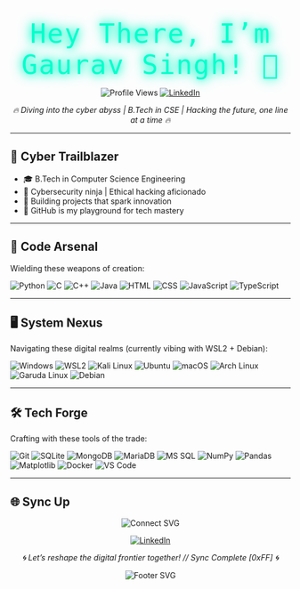 <p align="center">
  <span style="font-family: 'Orbitron', monospace; font-size: 48px; color: #00ffcc; text-shadow: 0 0 15px #00ffcc, 0 0 25px #00ffcc; letter-spacing: 2px;">Hey There, I’m Gaurav Singh! 🚀</span>
</p>

<p align="center">
  <img src="https://komarev.com/ghpvc/?username=gauravsingh-02&color=00ffcc&style=flat-square" alt="Profile Views" /> 
  <a href="https://www.linkedin.com/in/gaurav-singh-com">
    <img src="https://img.shields.io/badge/Gaurav%20Singh-0077B5?style=flat-square&logo=linkedin&logoColor=white" alt="LinkedIn" />
  </a>
</p>

<p align="center">
  <em>🔥 Diving into the cyber abyss | B.Tech in CSE | Hacking the future, one line at a time 🔥</em>
</p>

---

## 🌌 Cyber Trailblazer

- 🎓 B.Tech in Computer Science Engineering  
- 🔐 Cybersecurity ninja | Ethical hacking aficionado  
- 💾 Building projects that spark innovation  
- 🌠 GitHub is my playground for tech mastery  

---

## 💾 Code Arsenal

Wielding these weapons of creation:

<p align="left">
  <img src="https://img.shields.io/badge/Python-3776AB?style=flat-square&logo=python&logoColor=white" alt="Python" />
  <img src="https://img.shields.io/badge/C-00599C?style=flat-square&logo=c&logoColor=white" alt="C" />
  <img src="https://img.shields.io/badge/C++-00599C?style=flat-square&logo=cplusplus&logoColor=white" alt="C++" />
  <img src="https://img.shields.io/badge/Java-007396?style=flat-square&logo=java&logoColor=white" alt="Java" />
  <img src="https://img.shields.io/badge/HTML5-E34F26?style=flat-square&logo=html5&logoColor=white" alt="HTML" />
  <img src="https://img.shields.io/badge/CSS3-1572B6?style=flat-square&logo=css3&logoColor=white" alt="CSS" />
  <img src="https://img.shields.io/badge/JavaScript-F7DF1E?style=flat-square&logo=javascript&logoColor=black" alt="JavaScript" />
  <img src="https://img.shields.io/badge/TypeScript-3178C6?style=flat-square&logo=typescript&logoColor=white" alt="TypeScript" />
</p>

---

## 🖥️ System Nexus

Navigating these digital realms (currently vibing with WSL2 + Debian):

<p align="left">
  <img src="https://img.shields.io/badge/Windows-0078D6?style=flat-square&logo=windows&logoColor=white" alt="Windows" />
  <img src="https://img.shields.io/badge/WSL2-0A3050?style=flat-square&logo=linux&logoColor=white" alt="WSL2" />
  <img src="https://img.shields.io/badge/Kali%20Linux-557C94?style=flat-square&logo=kalilinux&logoColor=white" alt="Kali Linux" />
  <img src="https://img.shields.io/badge/Ubuntu-E95420?style=flat-square&logo=ubuntu&logoColor=white" alt="Ubuntu" />
  <img src="https://img.shields.io/badge/macOS-000000?style=flat-square&logo=apple&logoColor=white" alt="macOS" />
  <img src="https://img.shields.io/badge/Arch%20Linux-1793D1?style=flat-square&logo=archlinux&logoColor=white" alt="Arch Linux" />
  <img src="https://img.shields.io/badge/Garuda%20Linux-FF5733?style=flat-square&logo=linux&logoColor=white" alt="Garuda Linux" />
  <img src="https://img.shields.io/badge/Debian-A81D33?style=flat-square&logo=debian&logoColor=white" alt="Debian" />
</p>

---

## 🛠️ Tech Forge

Crafting with these tools of the trade:

<p align="left">
  <img src="https://img.shields.io/badge/Git-F05032?style=flat-square&logo=git&logoColor=white" alt="Git" />
  <img src="https://img.shields.io/badge/SQLite-003B57?style=flat-square&logo=sqlite&logoColor=white" alt="SQLite" />
  <img src="https://img.shields.io/badge/MongoDB-47A248?style=flat-square&logo=mongodb&logoColor=white" alt="MongoDB" />
  <img src="https://img.shields.io/badge/MariaDB-003545?style=flat-square&logo=mariadb&logoColor=white" alt="MariaDB" />
  <img src="https://img.shields.io/badge/MS%20SQL-CC2927?style=flat-square&logo=microsoftsqlserver&logoColor=white" alt="MS SQL" />
  <img src="https://img.shields.io/badge/NumPy-013243?style=flat-square&logo=numpy&logoColor=white" alt="NumPy" />
  <img src="https://img.shields.io/badge/Pandas-150458?style=flat-square&logo=pandas&logoColor=white" alt="Pandas" />
  <img src="https://img.shields.io/badge/Matplotlib-11557C?style=flat-square&logo=python&logoColor=white" alt="Matplotlib" />
  <img src="https://img.shields.io/badge/Docker-2496ED?style=flat-square&logo=docker&logoColor=white" alt="Docker" />
  <img src="https://img.shields.io/badge/VS%20Code-007ACC?style=flat-square&logo=visualstudiocode&logoColor=white" alt="VS Code" />
</p>

---

## 🌐 Sync Up

<p align="center">
  <img src="https://readme-typing-svg.demolab.com?font=Orbitron&size=30&duration=3000&pause=500&color=00FFCC&background=1A1A1A¢er=true&vCenter=true&width=430&lines=+[*]+Syncing+to+the+Grid...+🌠" alt="Connect SVG" />
</p>

<p align="center">
  <a href="https://www.linkedin.com/in/gaurav-singh-com">
    <img src="https://img.shields.io/badge/Gaurav%20Singh-0077B5?style=flat-square&logo=linkedin&logoColor=white" alt="LinkedIn" />
  </a>
</p>

<p align="center">
  <em>🌀 Let’s reshape the digital frontier together! // Sync Complete [0xFF] 🌀</em>
</p>

<p align="center">
  <img src="https://readme-typing-svg.demolab.com?font=VT323&size=22&duration=2500&pause=1000&color=00FFCC&background=1A1A1A¢er=true&vCenter=true&width=275&lines=0xHACK+_+Grid+Secured+_+0xHACK" alt="Footer SVG" />
</p>
